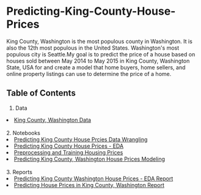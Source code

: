 # Predicting-King-County-House-Prices

King County, Washington is the most populous county in Washington. It is also the 12th most populous in the United States. Washington's most populous city is Seattle.My goal is to predict the price of a house based on houses sold between May 2014 to May 2015 in King County, Washington State, USA for and create a model that home buyers, home sellers, and online property listings can use to determine the price of a home.

## Table of Contents
1. Data
<li><a href="https://github.com/KierraDangerfield/Predicting-King-County-House-Prices/tree/main/Data">King County, Washington Data</a></li>
<br/>
2. Notebooks
<li>
  <a href="https://github.com/KierraDangerfield/Predicting-King-County-House-Prices/blob/main/Notebooks/1%20Predicting%20King%20County%20House%20Prcies%20Data%20Wrangling.ipynb">Predicting King County House Prcies Data Wrangling</a>
</li>
<li>
  <a href="https://github.com/KierraDangerfield/Predicting-King-County-House-Prices/blob/main/Notebooks/2%20Predicting%20King%20County%20House%20Prices%20-%20EDA.ipynb">Predicting King County House Prices - EDA</a>
</li>
<li>
  <a href="https://github.com/KierraDangerfield/Predicting-King-County-House-Prices/blob/main/Notebooks/3%20Preprocessing%20and%20Training%20Housing%20Prices.ipynb">Preprocessing and Training Housing Prices</a>
</li>
<li>
  <a href="https://github.com/KierraDangerfield/Predicting-King-County-House-Prices/blob/main/Notebooks/4%20Predicting%20King%20County%2C%20Washington%20House%20Prices%20Modeling.ipynb">Predicting King County, Washington House Prices Modeling</a>
</li>

<br/>
3. Reports
<li><a href="https://github.com/KierraDangerfield/Predicting-King-County-House-Prices/tree/main/Reports">Predicting King County Washington House Prices - EDA Report</a></li>
<li><a href="https://github.com/KierraDangerfield/Predicting-King-County-House-Prices/blob/main/Reports/Predicting%20House%20Prices%20in%20King%20County%2C%20Washington%20Report.docx">Predicting House Prices in King County, Washington Report</a></li>
